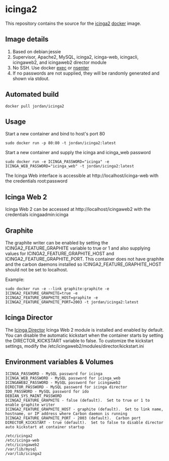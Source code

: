 # icinga2

This repository contains the source for the
[icinga2](https://www.icinga.org/icinga2/) [docker](https://www.docker.com)
image.

## Image details

1. Based on debian:jessie
1. Supervisor, Apache2, MySQL, icinga2, icinga-web, icingacli, icingaweb2, and icingaweb2 director module
1. No SSH.  Use docker [exec](https://docs.docker.com/engine/reference/commandline/exec/) or [nsenter](https://github.com/jpetazzo/nsenter)
1. If no passwords are not supplied, they will be randomly generated and shown via stdout.

## Automated build

    docker pull jordan/icinga2

## Usage

Start a new container and bind to host's port 80

    sudo docker run -p 80:80 -t jordan/icinga2:latest

Start a new container and supply the icinga and icinga_web password

    sudo docker run -e ICINGA_PASSWORD="icinga" -e ICINGA_WEB_PASSWORD="icinga_web" -t jordan/icinga2:latest

The Icinga Web interface is accessible at http://localhost/icinga-web with the credentials root:password

## Icinga Web 2

Icinga Web 2 can be accessed at http://localhost/icingaweb2 with the credentials icingaadmin:icinga

## Graphite

The graphite writer can be enabled by setting the ICINGA2_FEATURE_GRAPHITE variable to true or 1 and also supplying values for ICINGA2_FEATURE_GRAPHITE_HOST and ICINGA2_FEATURE_GRAPHITE_PORT.  This container does not have graphite  and the carbon daemons installed so ICINGA2_FEATURE_GRAPHITE_HOST should not be set to localhost.

Example:

```
sudo docker run -e --link graphite:graphite -e ICINGA2_FEATURE_GRAPHITE=true -e ICINGA2_FEATURE_GRAPHITE_HOST=graphite -e ICINGA2_FEATURE_GRAPHITE_PORT=2003 -t jordan/icinga2:latest
```

## Icinga Director

The [Icinga Director](https://github.com/Icinga/icingaweb2-module-director) Icinga Web 2 module is installed and enabled by default.  You can disable the automatic kickstart when the container starts by setting the DIRECTOR_KICKSTART variable to false.  To customize the kickstart settings, modify the /etc/icingaweb2/modules/director/kickstart.ini 

## Environment variables & Volumes

```
ICINGA_PASSWORD - MySQL password for icinga
ICINGA_WEB_PASSWORD - MySQL password for icinga_web
ICINGAWEB2_PASSWORD - MySQL password for icingaweb2
DIRECTOR_PASSWORD - MySQL password for icinga director
IDO_PASSWORD - MySQL password for ido
DEBIAN_SYS_MAINT_PASSWORD
ICINGA2_FEATURE_GRAPHITE - false (default).  Set to true or 1 to enable graphite writer
ICINGA2_FEATURE_GRAPHITE_HOST - graphite (default).  Set to link name, hostname, or IP address where Carbon daemon is running
ICINGA2_FEATURE_GRAPHITE_PORT - 2003 (default).  Carbon port
DIRECTOR_KICKSTART - true (default).  Set to false to disable director auto kickstart at container startup

```

```
/etc/icinga2
/etc/icinga-web
/etc/icingaweb2
/var/lib/mysql
/var/lib/icinga2
```
